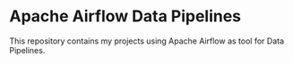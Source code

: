 # Apache Airflow Data Pipelines

This repository contains my projects using Apache Airflow as tool for Data Pipelines.
